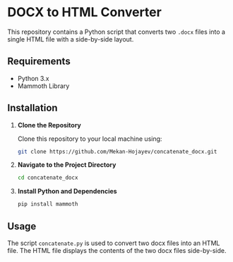 # DOCX to HTML Converter

This repository contains a Python script that converts two `.docx` files into a single HTML file with a side-by-side layout.

## Requirements

- Python 3.x
- Mammoth Library

## Installation

1. **Clone the Repository**

   Clone this repository to your local machine using:

   ```bash
   git clone https://github.com/Mekan-Hojayev/concatenate_docx.git
   ```

2. **Navigate to the Project Directory**

    ```bash
    cd concatenate_docx
    ```

3. **Install Python and Dependencies**

    ```bash
    pip install mammoth
    ```

## Usage

The script `concatenate.py` is used to convert two docx files into an HTML file. The HTML file displays the contents of the two docx files side-by-side.